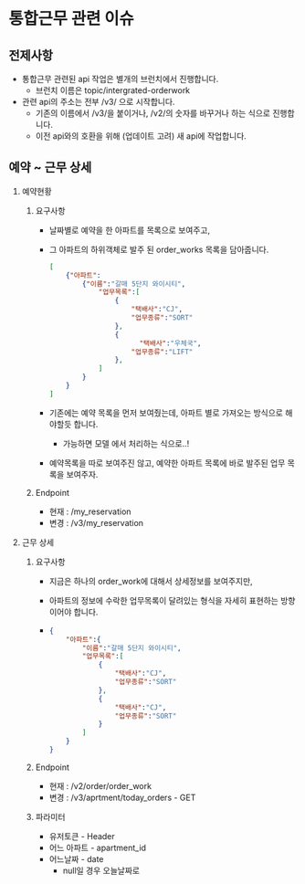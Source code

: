 # 통합근무 관련 이슈

## 전제사항

- 통합근무 관련된 api 작업은 별개의 브런치에서 진행합니다.
  - 브런치 이름은 topic/intergrated-orderwork
- 관련 api의 주소는 전부 /v3/ 으로 시작합니다.
  - 기존의 이름에서 /v3/을 붙이거나, /v2/의 숫자를 바꾸거나 하는 식으로 진행합니다.
  - 이전 api와의 호환을 위해 (업데이트 고려) 새 api에 작업합니다.

## 예약 ~ 근무 상세

1. 예약현황

   1. 요구사항

      - 날짜별로 예약을 한 아파트를 목록으로 보여주고,

      - 그 아파트의 하위객체로 발주 된 order_works 목록을 담아줍니다.

        ~~~json
        [
            {"아파트":
         		{"이름":"갈매 5단지 와이시티", 
        			"업무목록":[
                        {
                            "택배사":"CJ",
                            "업무종류":"SORT"
                        },      
        			    {
        			          "택배사":"우체국",
                  			"업무종류":"LIFT"
              			},
          			]
         		}
        	}
        ]
        ~~~

      - 기존에는 예약 목록을 먼저 보여줬는데, 아파트 별로 가져오는 방식으로 해야할듯 합니다.

        - 가능하면 모델 에서 처리하는 식으로..!

      - 예약목록을 따로 보여주진 않고, 예약한 아파트 목록에 바로 발주된 업무 목록을 보여주자.

   2. Endpoint

      - 현재 : /my_reservation
      - 변경 : /v3/my_reservation

2. 근무 상세

   1. 요구사항

      - 지금은 하나의 order_work에 대해서 상세정보를 보여주지만,

      - 아파트의 정보에 수락한 업무목록이 달려있는 형식을 자세히 표현하는 방향이어야 합니다.

      - ~~~json
        {
            "아파트":{
                "이름":"갈매 5단지 와이시티",
                "업무목록":[
                   	{
                      	"택배사":"CJ",
                      	"업무종류":"SORT"
                  	},
                    {
                      	"택배사":"CJ",
                      	"업무종류":"SORT"
                  	}
                ]
            }
        }
        ~~~

   2. Endpoint

      - 현재 : /v2/order/order_work
      - 변경 : /v3/aprtment/today_orders - GET

   3. 파라미터

      - 유저토큰 - Header
      - 어느 아파트 - apartment_id
      - 어느날짜 - date
        - null일 경우 오늘날짜로